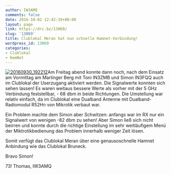 ```yaml
---
author: IW3AMQ
comments: false
date: 2016-10-02 12:42:19+00:00
layout: page
link: https://drc.bz/13069/
slug: '13069'
title: Clublokal Meran hat nun schnelle Hamnet-Verbindung!
wordpress_id: 13069
categories:
- Clublokal
- HamNet
---
```


[![20160930_192212](https://drc.bz/wp-content/uploads/2016/10/20160930_192212-e1475412132787-225x300.jpg)](https://drc.bz/wp-content/uploads/2016/10/20160930_192212.jpg)Am Freitag abend konnte dann noch, nach dem Einsatz am Vormittag am Marlinger Berg mit Toni IN3ZMB und Simon IN3FQQ auch im Clublokal der Userzugang aktiviert werden. Die Signalwerte konnten sich sehen lassen! Es waren weitaus bessere Werte als vorher mit der 5 GHz Verbindung feststellbar, - 68 dbm in beide Richtungen. Die Umstellung war relativ einfach, da im Clublokal eine Dualband Antenne mit Dualband-Radiomodul R52Hn von Mikrotik verbaut war.

Ein Problem machte dem Simon aber Schwitzen: anfangs war im RX nur ein Signalwert von wenigen -82 dbm zu sehen! Aber Simon ließ sich nicht beirren und konnte durch die richtige Einstellung im sehr weitläufigem Menü der Miktrotikbedienung das Problem innerhalb weniger Zeit lösen.

Somit verfügt das Clublokal Meran über eine genausoschnelle Hamnet Anbindung wie das Clublokal Bruneck.

Bravo Simon!

73! Thomas, IW3AMQ
